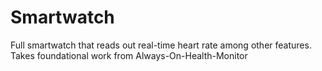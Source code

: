 # Smartwatch
Full smartwatch that reads out real-time heart rate among other features. Takes foundational work from Always-On-Health-Monitor
